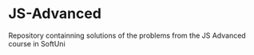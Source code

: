 # JS-Advanced
Repository containning solutions of the problems from the JS Advanced course in SoftUni
